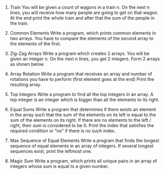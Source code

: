 1.	Train
You will be given a count of wagons in a train n. On the next n lines, you will receive how many people are going to get on that wagon. At the end print the whole train and after that the sum of the people in the train.

2.	Common Elements
Write a program, which prints common elements in two arrays. You have to compare the elements of the second array to the elements of the first.

3.	Zig-Zag Arrays
Write a program which creates 2 arrays. You will be given an integer n. On the next n lines, you get 2 integers. Form 2 arrays as shown below.

4.	Array Rotation
Write a program that receives an array and number of rotations you have to perform (first element goes at the end) Print the resulting array.

5.	Top Integers
Write a program to find all the top integers in an array. A top integer is an integer which is bigger than all the elements to its right. 

6.	Equal Sums
Write a program that determines if there exists an element in the array such that the sum of the elements on its left is equal to the sum of the elements on its right.
If there are no elements to the left / right, their sum is considered to be 0. Print the index that satisfies the required condition or “no” if there is no such index.

7.  Max Sequence of Equal Elements
Write a program that finds the longest sequence of equal elements in an array of integers. If several longest sequences exist, print the leftmost one.

8.	Magic Sum
Write a program, which prints all unique pairs in an array of integers whose sum is equal to a given number. 


